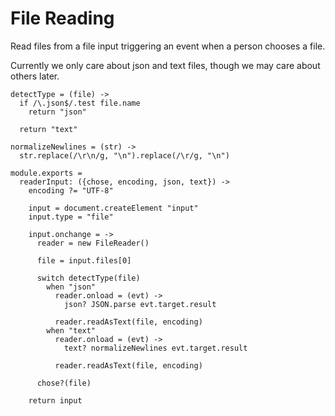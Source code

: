 File Reading
============

Read files from a file input triggering an event when a person chooses a file.

Currently we only care about json and text files, though we may care
about others later.

    detectType = (file) ->
      if /\.json$/.test file.name
        return "json"

      return "text"

    normalizeNewlines = (str) ->
      str.replace(/\r\n/g, "\n").replace(/\r/g, "\n")

    module.exports =
      readerInput: ({chose, encoding, json, text}) ->
        encoding ?= "UTF-8"

        input = document.createElement "input"
        input.type = "file"

        input.onchange = ->
          reader = new FileReader()

          file = input.files[0]

          switch detectType(file)
            when "json"
              reader.onload = (evt) ->
                json? JSON.parse evt.target.result

              reader.readAsText(file, encoding)
            when "text"
              reader.onload = (evt) ->
                text? normalizeNewlines evt.target.result

              reader.readAsText(file, encoding)

          chose?(file)

        return input
